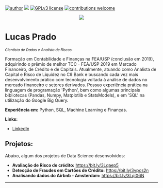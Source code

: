 [![author](https://img.shields.io/badge/author-carlosfab-red.svg)](https://www.linkedin.com/in/carlosfab) [![](https://img.shields.io/badge/python-3.7+-blue.svg)](https://www.python.org/downloads/release/python-365/) [![GPLv3 license](https://img.shields.io/badge/License-GPLv3-blue.svg)](http://perso.crans.org/besson/LICENSE.html) [![contributions welcome](https://img.shields.io/badge/contributions-welcome-brightgreen.svg?style=flat)](https://github.com/carlosfab/data_science/issues)

<p align="center">
  <img src="https://github.com/lucas-prado/template_portfolio/blob/master/banner.png?raw=true" >
</p>

# Lucas Prado
<sub>*Cientista de Dados e Analista de Riscos*</sub>

Formação em Contabilidade e Finanças na FEA/USP (conclusão em 2019), adquirindo o prêmio de melhor TCC - FEA/USP 2019 em Mercado Financeiro, de Crédito e de Capitais. Atualmente, atuando como Analista de Capital e Risco de Liquidez no C6 Bank e buscando cada vez mais desenvolvimento prático com tecnologia voltada à análise de dados no mercado financeiro e setores derivados. Possuo experiência prática na linguagem de programação 'Python', bem como algumas principais bibliotecas (Pandas, Numpy, Matplotlib e StatsModels), e em 'SQL' na utilização do Google Big Query.

**Experiência em:** Python, SQL, Machine Learning e Finanças.

**Links:**
* [LinkedIn](https://www.linkedin.com/in/lucas-alvarenga-prado-443a83168/)

## Projetos:
Abaixo, algum dos projetos de Data Science desenvolvidos:

* **Avaliação de Risco de crédito:** https://bit.ly/3Lqaep5
* **Detecção de Fraudes em Cartões de Crédito:** https://bit.ly/3vpcs2n
* **Analisando dados do Airbnb - Amsterdam:** https://bit.ly/3LqlX6N


---


